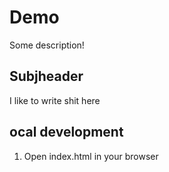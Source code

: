 # Demo
Some description!

## Subjheader

I like to write shit here

## ocal development

1. Open index.html in your browser
